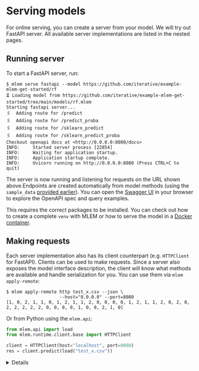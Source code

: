 # Serving models

For online serving, you can create a server from your model. We will try out
FastAPI server. All available server implementations are listed in the nested
pages.

## Running server

To start a FastAPI server, run:

```cli
$ mlem serve fastapi --model https://github.com/iterative/example-mlem-get-started/rf
⏳️ Loading model from https://github.com/iterative/example-mlem-get-started/tree/main/models/rf.mlem
Starting fastapi server...
🖇️  Adding route for /predict
🖇️  Adding route for /predict_proba
🖇️  Adding route for /sklearn_predict
🖇️  Adding route for /sklearn_predict_proba
Checkout openapi docs at <http://0.0.0.0:8080/docs>
INFO:     Started server process [22854]
INFO:     Waiting for application startup.
INFO:     Application startup complete.
INFO:     Uvicorn running on http://0.0.0.0:8080 (Press CTRL+C to quit)
```

The server is now running and listening for requests on the URL shown
above.Endpoints are created automatically from model methods (using the
`sample_data` [provided earlier](#saving-your-model)). You can open the
[Swagger UI](http://localhost:8080/docs) in your browser to explore the OpenAPI
spec and query examples.

<admon type="info">

This requires the correct packages to be installed. You can check out how to
create a complete `venv` with MLEM or how to serve the model in a
[Docker container](/doc/user-guide/deploying/docker).

</admon>

## Making requests

Each server implementation also has its client counterpart (e.g. `HTTPClient`
for FastAPI). Clients can be used to make requests. Since a server also exposes
the model interface description, the client will know what methods are available
and handle serialization for you. You can use them via `mlem apply-remote`:

```cli
$ mlem apply-remote http test_x.csv --json \
                    --host="0.0.0.0" --port=8080
[1, 0, 2, 1, 1, 0, 1, 2, 1, 1, 2, 0, 0, 0, 0, 1, 2, 1, 1, 2, 0, 2, 0, 2, 2, 2, 2, 2, 0, 0, 0, 0, 1, 0, 0, 2, 1, 0]
```

Or from Python using the `mlem.api`:

```py
from mlem.api import load
from mlem.runtime.client.base import HTTPClient

client = HTTPClient(host="localhost", port=8080)
res = client.predict(load("test_x.csv"))
```

<details>

### Or query directly from terminal using `curl`:

```cli
$ curl -X 'POST' \
      'http://localhost:8080/predict_proba' \
      -H 'accept: application/json' \
      -H 'Content-Type: application/json' \
      -d '{
      "data": {
        "values": [
          {
            "": 0,
            "sepal length (cm)": 0,
            "sepal width (cm)": 0,
            "petal length (cm)": 0,
            "petal width (cm)": 0
          }
        ]
      }
    }'
[[0.92,0.04,0.04]]
```

</details>
